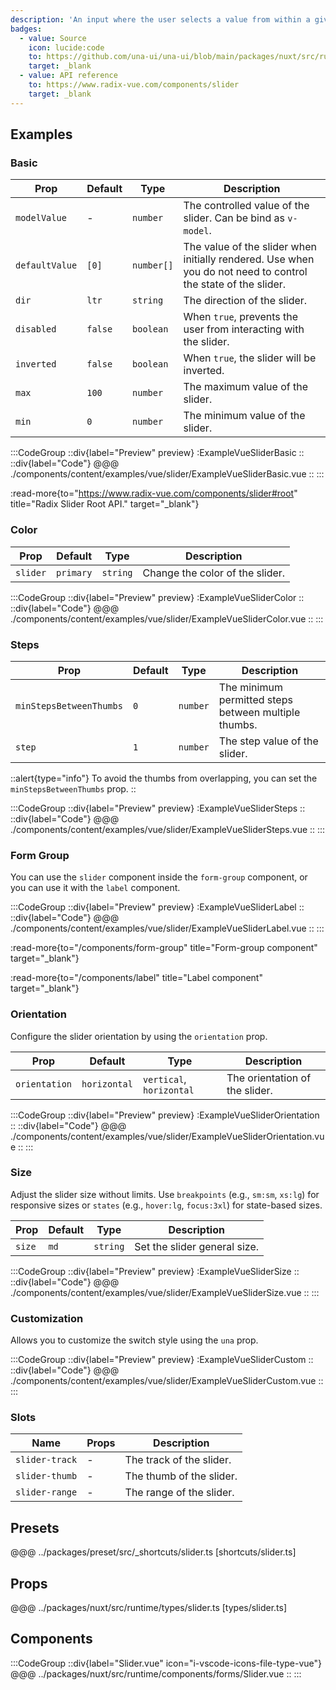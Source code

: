 ```yaml
---
description: 'An input where the user selects a value from within a given range.'
badges:
  - value: Source
    icon: lucide:code
    to: https://github.com/una-ui/una-ui/blob/main/packages/nuxt/src/runtime/components/forms/Slider.vue
    target: _blank
  - value: API reference
    to: https://www.radix-vue.com/components/slider
    target: _blank
---
```


## Examples

### Basic

| Prop                    | Default | Type       | Description                                                                                                   |
| ----------------------- | ------- | ---------- | ------------------------------------------------------------------------------------------------------------- |
| `modelValue`            | -       | `number`   | The controlled value of the slider. Can be bind as `v-model`.                                                 |
| `defaultValue`          | `[0]`   | `number[]` | The value of the slider when initially rendered. Use when you do not need to control the state of the slider. |
| `dir`                   | `ltr`   | `string`   | The direction of the slider.                                                                                  |
| `disabled`              | `false` | `boolean`  | When `true`, prevents the user from interacting with the slider.                                              |
| `inverted`              | `false` | `boolean`  | When `true`, the slider will be inverted.                                                                     |
| `max`                   | `100`   | `number`   | The maximum value of the slider.                                                                              |
| `min`                   | `0`     | `number`   | The minimum value of the slider.                                                                              |

:::CodeGroup
::div{label="Preview" preview}
  :ExampleVueSliderBasic
::
::div{label="Code"}
@@@ ./components/content/examples/vue/slider/ExampleVueSliderBasic.vue
::
:::

:read-more{to="https://www.radix-vue.com/components/slider#root" title="Radix Slider Root API." target="_blank"}

### Color

| Prop     | Default   | Type     | Description                     |
| -------- | --------- | -------- | ------------------------------- |
| `slider` | `primary` | `string` | Change the color of the slider. |

:::CodeGroup
::div{label="Preview" preview}
  :ExampleVueSliderColor
::
::div{label="Code"}
@@@ ./components/content/examples/vue/slider/ExampleVueSliderColor.vue
::
:::

### Steps

| Prop                    | Default | Type     | Description                                          |
| ----------------------- | ------- | -------- | ---------------------------------------------------- |
| `minStepsBetweenThumbs` | `0`     | `number` | The minimum permitted steps between multiple thumbs. |
| `step`                  | `1`     | `number` | The step value of the slider.                        |

::alert{type="info"}
To avoid the thumbs from overlapping, you can set the `minStepsBetweenThumbs` prop.
::

:::CodeGroup
::div{label="Preview" preview}
  :ExampleVueSliderSteps
::
::div{label="Code"}
@@@ ./components/content/examples/vue/slider/ExampleVueSliderSteps.vue
::
:::

### Form Group

You can use the `slider` component inside the `form-group` component, or you can use it with the `label` component.

:::CodeGroup
::div{label="Preview" preview}
  :ExampleVueSliderLabel
::
::div{label="Code"}
@@@ ./components/content/examples/vue/slider/ExampleVueSliderLabel.vue
::
:::

:read-more{to="/components/form-group" title="Form-group component" target="_blank"}

:read-more{to="/components/label" title="Label component" target="_blank"}

### Orientation

Configure the slider orientation by using the `orientation` prop.

| Prop          | Default      | Type                    | Description                    |
| ------------- | ------------ | ----------------------- | ------------------------------ |
| `orientation` | `horizontal` | `vertical`, `horizontal` | The orientation of the slider. |

:::CodeGroup
::div{label="Preview" preview}
  :ExampleVueSliderOrientation
::
::div{label="Code"}
@@@ ./components/content/examples/vue/slider/ExampleVueSliderOrientation.vue
::
:::

### Size

Adjust the slider size without limits. Use `breakpoints` (e.g., `sm:sm`, `xs:lg`) for responsive sizes or `states` (e.g., `hover:lg`, `focus:3xl`) for state-based sizes.

| Prop   | Default | Type     | Description                  |
| ------ | ------- | -------- | ---------------------------- |
| `size` | `md`    | `string` | Set the slider general size. |

:::CodeGroup
::div{label="Preview" preview}
  :ExampleVueSliderSize
::
::div{label="Code"}
@@@ ./components/content/examples/vue/slider/ExampleVueSliderSize.vue
::
:::

### Customization

Allows you to customize the switch style using the `una` prop.

:::CodeGroup
  ::div{label="Preview" preview}
    :ExampleVueSliderCustom
  ::
  ::div{label="Code"}
@@@ ./components/content/examples/vue/slider/ExampleVueSliderCustom.vue
  ::
:::

### Slots

| Name           | Props | Description              |
| -------------- | ----- | ------------------------ |
| `slider-track` | -     | The track of the slider. |
| `slider-thumb` | -     | The thumb of the slider. |
| `slider-range` | -     | The range of the slider. |

## Presets

@@@ ../packages/preset/src/_shortcuts/slider.ts [shortcuts/slider.ts]

## Props

@@@ ../packages/nuxt/src/runtime/types/slider.ts [types/slider.ts]

## Components

:::CodeGroup
::div{label="Slider.vue" icon="i-vscode-icons-file-type-vue"}
@@@ ../packages/nuxt/src/runtime/components/forms/Slider.vue
::
:::
